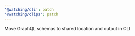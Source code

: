 ```yaml
---
'@watching/cli': patch
'@watching/clips': patch
---
```


Move GraphQL schemas to shared location and output in CLI
